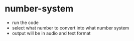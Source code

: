 # number-system

* run the code 
* select what number to convert into what number system
* output will be in audio and text format
